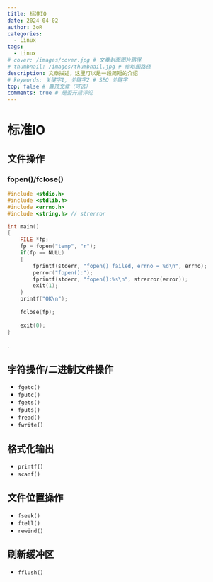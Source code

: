 ```yaml
---
title: 标准IO
date: 2024-04-02
author: 3oR
categories:
  - Linux
tags:
  - Linux
# cover: /images/cover.jpg # 文章封面图片路径
# thumbnail: /images/thumbnail.jpg # 缩略图路径
description: 文章描述，这里可以是一段简短的介绍
# keywords: 关键字1, 关键字2 # SEO 关键字
top: false # 置顶文章（可选）
comments: true # 是否开启评论
---
```


# 标准IO

## 文件操作

### fopen()/fclose() 

```c
#include <stdio.h>
#include <stdlib.h>
#include <errno.h>
#include <string.h> // strerror

int main()
{
    FILE *fp;
    fp = fopen("temp", "r");
    if(fp == NULL)
    {
		fprintf(stderr, "fopen() failed, errno = %d\n", errno);
        perror("fopen():");
        fprintf(stderr, "fopen():%s\n", strerror(error));
        exit(1);
    }
    printf("OK\n");
    
    fclose(fp);
    
    exit(0);
}
```

.

## 字符操作/二进制文件操作

  - `fgetc()` 
  - `fputc() `
  - `fgets()` 
  - `fputs()` 
  - `fread()` 
  - `fwrite()` 

## 格式化输出
  - `printf()` 
  - `scanf()` 

## 文件位置操作
  - `fseek()` 
  - `ftell()` 
  - `rewind()` 

## 刷新缓冲区
  - `fflush()` 

